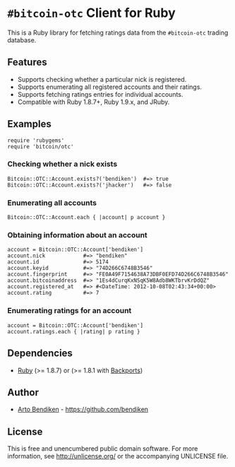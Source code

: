 `#bitcoin-otc` Client for Ruby
==============================

This is a Ruby library for fetching ratings data from the `#bitcoin-otc`
trading database.

Features
--------

* Supports checking whether a particular nick is registered.
* Supports enumerating all registered accounts and their ratings.
* Supports fetching ratings entries for individual accounts.
* Compatible with Ruby 1.8.7+, Ruby 1.9.x, and JRuby.

Examples
--------

    require 'rubygems'
    require 'bitcoin/otc'

### Checking whether a nick exists

    Bitcoin::OTC::Account.exists?('bendiken')  #=> true
    Bitcoin::OTC::Account.exists?('jhacker')   #=> false

### Enumerating all accounts

    Bitcoin::OTC::Account.each { |account| p account }

### Obtaining information about an account

    account = Bitcoin::OTC::Account['bendiken']
    account.nick            #=> "bendiken"
    account.id              #=> 5174
    account.keyid           #=> "74D266C6748B3546"
    account.fingerprint     #=> "FE0A49F7154638A73DBF0EFD74D266C6748B3546"
    account.bitcoinaddress  #=> "1Es4dCurqKxNSqK5W8Adb8WKTbrvKrDdQZ"
    account.registered_at   #=> #<DateTime: 2012-10-08T02:43:34+00:00>
    account.rating          #=> 7

### Enumerating ratings for an account

    account = Bitcoin::OTC::Account['bendiken']
    account.ratings.each { |rating| p rating }

Dependencies
------------

* [Ruby](http://ruby-lang.org/) (>= 1.8.7) or (>= 1.8.1 with [Backports][])

Author
------

* [Arto Bendiken](mailto:arto@bendiken.net) - <https://github.com/bendiken>

License
-------

This is free and unencumbered public domain software. For more information,
see <http://unlicense.org/> or the accompanying UNLICENSE file.

[Backports]: http://rubygems.org/gems/backports
